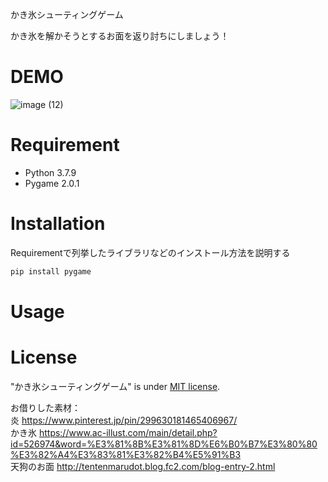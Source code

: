 かき氷シューティングゲーム
 
かき氷を解かそうとするお面を返り討ちにしましょう！
 
# DEMO
 
![image (12)](https://user-images.githubusercontent.com/79437655/117433903-fbbe2680-af66-11eb-9518-ac1816911d9b.png)

 
# Requirement
 
 
* Python 3.7.9
* Pygame 2.0.1
 
# Installation
 
Requirementで列挙したライブラリなどのインストール方法を説明する
 
```bash
pip install pygame
```
 
# Usage
 
# License
 
"かき氷シューティングゲーム" is under [MIT license](https://en.wikipedia.org/wiki/MIT_License).
 
お借りした素材：  
炎 https://www.pinterest.jp/pin/299630181465406967/  
かき氷 https://www.ac-illust.com/main/detail.php?id=526974&word=%E3%81%8B%E3%81%8D%E6%B0%B7%E3%80%80%E3%82%A4%E3%83%81%E3%82%B4%E5%91%B3  
天狗のお面 http://tentenmarudot.blog.fc2.com/blog-entry-2.html  
